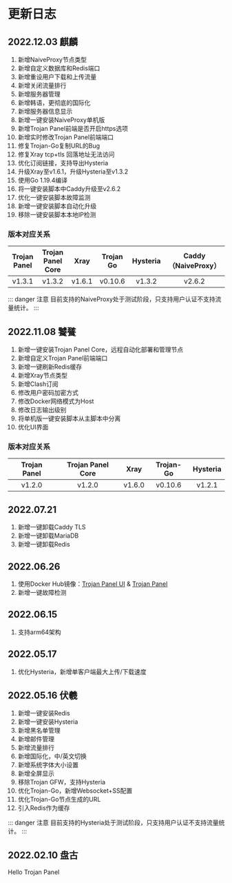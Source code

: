# 更新日志

## 2022.12.03 麒麟<Badge type="tip" text="v1.3" vertical="top" />

1. 新增NaiveProxy节点类型
2. 新增自定义数据库和Redis端口
3. 新增重设用户下载和上传流量
4. 新增关闭流量排行
5. 新增服务器管理
6. 新增韩语，更彻底的国际化
7. 新增服务器信息显示
8. 新增一键安装NaiveProxy单机版
9. 新增Trojan Panel前端是否开启https选项
10. 新增实时修改Trojan Panel前端端口
11. 修复Trojan-Go复制URL的Bug
12. 修复Xray tcp+tls 回落地址无法访问
13. 优化订阅链接，支持导出Hysteria
14. 升级Xray至v1.6.1，升级Hysteria至v1.3.2
15. 使用Go 1.19.4编译
16. 将一键安装脚本中Caddy升级至v2.6.2
17. 优化一键安装脚本故障监测
18. 新增一键安装脚本自动化升级
19. 移除一键安装脚本本地IP检测

### 版本对应关系

| Trojan Panel | Trojan Panel Core |  Xray  | Trojan Go | Hysteria | Caddy（NaiveProxy） |
|:------------:|:-----------------:|:------:|:---------:|:--------:|:-----------------:|
|    v1.3.1    |      v1.3.2       | v1.6.1 |  v0.10.6  |  v1.3.2  |      v2.6.2       |

::: danger 注意 
目前支持的NaiveProxy处于测试阶段，只支持用户认证不支持流量统计。
:::

## 2022.11.08 饕餮<Badge type="tip" text="v1.2.0" vertical="top" />

1. 新增一键安装Trojan Panel Core，远程自动化部署和管理节点
2. 新增自定义Trojan Panel前端端口
3. 新增一键刷新Redis缓存
4. 新增Xray节点类型
5. 新增Clash订阅
6. 修改用户密码加密方式
7. 修改Docker网络模式为Host
8. 修改日志输出级别
9. 将单机版一键安装脚本从主脚本中分离
10. 优化UI界面

### 版本对应关系

| Trojan Panel | Trojan Panel Core |  Xray  | Trojan-Go | Hysteria |
|:------------:|:-----------------:|:------:|:---------:|:--------:|
|    v1.2.0    |      v1.2.0       | v1.6.0 |  v0.10.6  |  v1.2.1  |

## 2022.07.21<Badge type="tip" text="v1.1.4" vertical="top" />

1. 新增一键卸载Caddy TLS
2. 新增一键卸载MariaDB
3. 新增一键卸载Redis

## 2022.06.26<Badge type="tip" text="v1.1.3" vertical="top" />

1. 使用Docker Hub镜像：[Trojan Panel UI](https://hub.docker.com/r/jonssonyan/trojan-panel-ui)
   & [Trojan Panel](https://hub.docker.com/r/jonssonyan/trojan-panel)
2. 新增一键故障检测

## 2022.06.15<Badge type="tip" text="v1.1.2" vertical="top" />

1. 支持arm64架构

## 2022.05.17<Badge type="tip" text="v1.1.1" vertical="top" />

1. 优化Hysteria，新增单客户端最大上传/下载速度

## 2022.05.16 伏羲<Badge type="tip" text="v1.1.0" vertical="top" />

1. 新增一键安装Redis
2. 新增一键安装Hysteria
3. 新增黑名单管理
4. 新增邮件管理
5. 新增流量排行
6. 新增国际化，中/英文切换
7. 新增系统字体大小设置
8. 新增全屏显示
9. 移除Trojan GFW，支持Hysteria
10. 优化Trojan-Go，新增Websocket+SS配置
11. 优化Trojan-Go节点生成的URL
12. 引入Redis作为缓存

::: danger 注意 
目前支持的Hysteria处于测试阶段，只支持用户认证不支持流量统计。
:::

## 2022.02.10 盘古<Badge type="tip" text="v1.0.0" vertical="top" />

Hello Trojan Panel